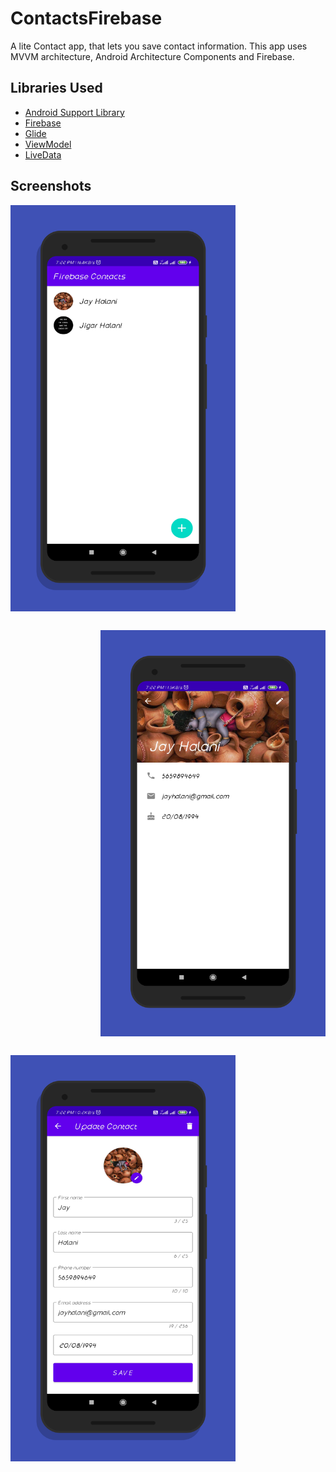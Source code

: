 # ContactsFirebase

A lite Contact app, that lets you save contact information. This app uses MVVM architecture, Android Architecture Components and Firebase.


## Libraries Used

* [Android Support Library](https://developer.android.com/topic/libraries/support-library/)
* [Firebase](https://firebase.google.com/)
* [Glide](https://github.com/bumptech/glide)
* [ViewModel](https://developer.android.com/topic/libraries/architecture/viewmodel)
* [LiveData](https://developer.android.com/topic/libraries/architecture/livedata)

## Screenshots

<img style="margin-bottom: 30px" align="left" width="360" height="650" src="./art/screen_1.png">
<img  style="margin-bottom: 30px" align="right" width="360" height="650" src="./art/screen_2.png">
<img align="left" width="360" height="650" src="./art/screen_3.png">
